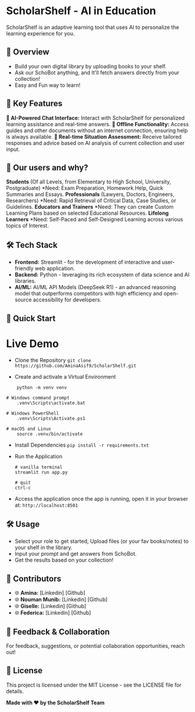 # ScholarShelf - AI in Education 
ScholarShelf is an adaptive learning tool that uses AI to personalize the learning experience for you.

## 🌟 Overview
* Build your own digital library by uploading books to your shelf.
* Ask our SchoBot anything, and It'll fetch answers directly from your collection!
* Easy and Fun way to learn!

## 🚀 Key Features
**💬 AI-Powered Chat Interface:** Interact with ScholarShelf for personalized learning assistance and real-time answers.
**📱 Offline Functionality:** Access guides and other documents without an internet connection, ensuring help is always available.
**🧠 Real-time Situation Assessment:** Receive tailored responses and advice based on AI analysis of current collection and user input.

## 👤 Our users and why?
**Students** (Of all Levels, from Elementary to High School, University, Postgraduate)
  *Need: Exam Preparation, Homework Help, Quick Summaries and Essays.
**Professionals** (Lawyers, Doctors, Engineers, Researchers)
  *Need: Rapid Retrieval of Critical Data, Case Studies, or Guidelines.
**Educators and Trainers**
  *Need: They can create Custom Learning Plans based on selected Educational Resources.
**Lifelong Learners**
  *Need: Self-Paced and Self-Designed Learning across various topics of Interest.

## 🛠️ Tech Stack
* **Frontend:** Streamlit - for the development of interactive and user-friendly web application.
* **Backend:** Python - leveraging its rich ecosystem of data science and AI libraries.
* **AI/ML:** AI/ML API Models (DeepSeek R1) - an advanced reasoning model that outperforms competitors with high efficiency and open-source accessibility for developers.

## 🚀 Quick Start
# Live Demo
* Clone the Repository 
```git clone https://github.com/AminaAsif9/ScholarShelf.git```

* Create and activate a Virtual Environment
```
    python -m venv venv

# Windows command prompt
    .venv\Scripts\activate.bat

# Windows PowerShell
    .venv\Scripts\Activate.ps1

# macOS and Linux
    source .venv/bin/activate
```

* Install Dependencies
```pip install -r requirements.txt```

* Run the Application
    ```
    # vanilla terminal
    streamlit run app.py

    # quit
    ctrl-c
    ```
    
* Access the application once the app is running, open it in your browser at:
```http://localhost:8501```


## 🛠️ Usage
  * Select your role to get started, Upload files (or your fav books/notes) to your shelf in the library.
  * Input your prompt and get answers from SchoBot.
  * Get the results based on your collection!

## 🤝 Contributors
- 🌐 **Amina:** [Linkedin] [Github]
- 🌐 **Nouman Munib:** [Linkedin] [Github]
- 🌐 **Giselle:** [Linkedin] [Github] 
- 🌐 **Federica:** [Linkedin] [Github] 

## 🌟 Feedback & Collaboration
For feedback, suggestions, or potential collaboration opportunities, reach out!

## 📄 License
This project is licensed under the MIT License - see the LICENSE file for details.


**Made with ❤️ by the ScholarShelf Team**

